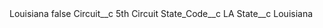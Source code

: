 <?xml version="1.0" encoding="UTF-8"?>
<CustomMetadata xmlns="http://soap.sforce.com/2006/04/metadata" xmlns:xsi="http://www.w3.org/2001/XMLSchema-instance" xmlns:xsd="http://www.w3.org/2001/XMLSchema">
    <label>Louisiana</label>
    <protected>false</protected>
    <values>
        <field>Circuit__c</field>
        <value xsi:type="xsd:string">5th Circuit</value>
    </values>
    <values>
        <field>State_Code__c</field>
        <value xsi:type="xsd:string">LA</value>
    </values>
    <values>
        <field>State__c</field>
        <value xsi:type="xsd:string">Louisiana</value>
    </values>
</CustomMetadata>
